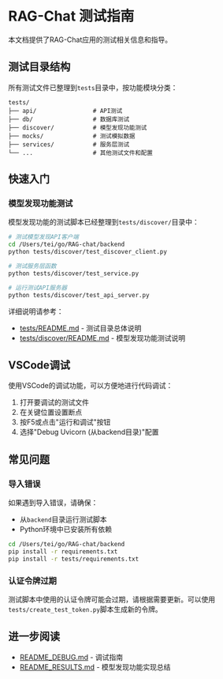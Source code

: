 # RAG-Chat 测试指南

本文档提供了RAG-Chat应用的测试相关信息和指导。

## 测试目录结构

所有测试文件已整理到`tests`目录中，按功能模块分类：

```
tests/
├── api/                # API测试
├── db/                 # 数据库测试
├── discover/           # 模型发现功能测试
├── mocks/              # 测试模拟数据
├── services/           # 服务层测试
└── ...                 # 其他测试文件和配置
```

## 快速入门

### 模型发现功能测试

模型发现功能的测试脚本已经整理到`tests/discover/`目录中：

```bash
# 测试模型发现API客户端
cd /Users/tei/go/RAG-chat/backend
python tests/discover/test_discover_client.py

# 测试服务层函数
python tests/discover/test_service.py

# 运行测试API服务器
python tests/discover/test_api_server.py
```

详细说明请参考：
- [tests/README.md](./tests/README.md) - 测试目录总体说明
- [tests/discover/README.md](./tests/discover/README.md) - 模型发现功能测试说明

## VSCode调试

使用VSCode的调试功能，可以方便地进行代码调试：

1. 打开要调试的测试文件
2. 在关键位置设置断点
3. 按F5或点击"运行和调试"按钮
4. 选择"Debug Uvicorn (从backend目录)"配置

## 常见问题

### 导入错误

如果遇到导入错误，请确保：
- 从`backend`目录运行测试脚本
- Python环境中已安装所有依赖

```bash
cd /Users/tei/go/RAG-chat/backend
pip install -r requirements.txt
pip install -r tests/requirements.txt
```

### 认证令牌过期

测试脚本中使用的认证令牌可能会过期，请根据需要更新。可以使用`tests/create_test_token.py`脚本生成新的令牌。

## 进一步阅读

- [README_DEBUG.md](./README_DEBUG.md) - 调试指南
- [README_RESULTS.md](./README_RESULTS.md) - 模型发现功能实现总结 